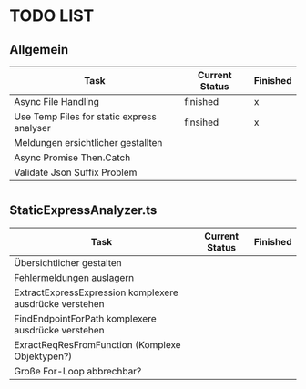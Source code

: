 
# TODO LIST


## Allgemein
| Task           |  Current Status | Finished | 
|----------------|----------------|-----------|
| Async File Handling | finished  | x
|Use Temp Files for static express analyser| finsihed|x
| Meldungen ersichtlicher gestallten ||
|Async Promise Then.Catch | |
|Validate Json Suffix Problem| |
#

## StaticExpressAnalyzer.ts
| Task           |  Current Status | Finished | 
|----------------|----------------|-----------|
| Übersichtlicher gestalten |  |
|Fehlermeldungen auslagern   |     |  
| ExtractExpressExpression komplexere ausdrücke verstehen   |     | 
| FindEndpointForPath komplexere ausdrücke verstehen   |     |
| ExractReqResFromFunction (Komplexe Objektypen?)   |    |
| Große For-Loop abbrechbar?    |   |
